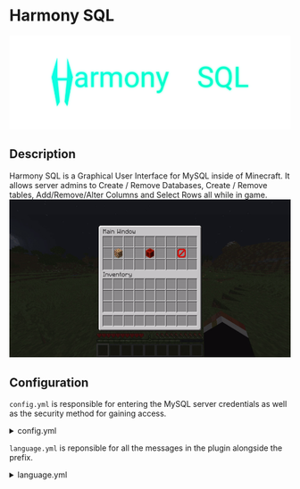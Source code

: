 # Harmony SQL
![Alt text](https://raw.githubusercontent.com/HarmonyPlugins/HarmonySQL/main/images/hsql_logo.png "Title")
## Description

Harmony SQL is a Graphical User Interface for MySQL inside of Minecraft. It allows server admins to Create / Remove Databases, Create / Remove tables, Add/Remove/Alter Columns and Select Rows all while in game.
![Alt text](https://github.com/HarmonyPlugins/HarmonySQL/blob/main/images/showcasegif.gif?raw=true "Title")
## Configuration

```config.yml``` is responsible for entering the MySQL server credentials as well as the security method for gaining access.
<details>
   <summary>config.yml</summary>
  
	mysql:
 	username: "user"
 	password: "pass"
 	host: "127.0.0.1"
 	port: 3306

	security:
 	password: false
 	console: false
 	passphrase: "1234"
</details>

```language.yml``` is reponsible for all the messages in the plugin alongside the prefix.
<details>
   <summary>language.yml</summary>
  
	prefix: "&f[&bHarmony&f]"

	messages: 
 	admin:
 	 console_execute: "&fSorry, but this command can only be run by a &bPlayer&f."
  	 console_code: "&b%player%&f's code is &l&b%code%"
  	 config_reloaded: "&fConfig reloaded successfully."
  	 custom_query: "&fType in your &bcommand&f in chat."
  	 create_database: "&fEnter the name of the &bdatabase&f in chat."
  	 create_table: "&fEnter the name of the &btable&f in chat."
 	 create_column: "&fEnter the name of the &bcolumn&f in chat."
  	 first_column: "&fIn order to create the table, you'll need to create a &bcolumn&f."
  	 column_size: "&fEnter the &bsize&f of your column."
  	 enter_condition: "&fQuery: \n\n&b%query%&f\n\n Enter your new condition in chat(or type &bnone&f to cancel)."
	player:
  		no_access: "&fSorry, but this command requires the &bharmonysql.admin&f permission."
  		no_password: "&fYou must type in the &bpassphrase&f to proceed. (/harmonysql password)"
  		invalid_password: "&fSorry, but the passphrase you entered is &binvalid&f."
  		code_sent: "&fYou need to enter the confirmation code sent to the &bConsole&f."```
</details>



